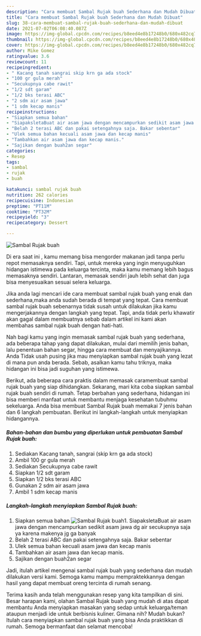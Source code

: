 ```yaml
---
description: "Cara membuat Sambal Rujak buah Sederhana dan Mudah Dibuat"
title: "Cara membuat Sambal Rujak buah Sederhana dan Mudah Dibuat"
slug: 38-cara-membuat-sambal-rujak-buah-sederhana-dan-mudah-dibuat
date: 2021-07-02T06:08:40.087Z
image: https://img-global.cpcdn.com/recipes/b8eed4e8b17248b0/680x482cq70/sambal-rujak-buah-foto-resep-utama.jpg
thumbnail: https://img-global.cpcdn.com/recipes/b8eed4e8b17248b0/680x482cq70/sambal-rujak-buah-foto-resep-utama.jpg
cover: https://img-global.cpcdn.com/recipes/b8eed4e8b17248b0/680x482cq70/sambal-rujak-buah-foto-resep-utama.jpg
author: Mike Gomez
ratingvalue: 3.6
reviewcount: 11
recipeingredient:
- " Kacang tanah sangrai skip krn ga ada stock"
- "100 gr gula merah"
- "Secukupnya cabe rawit"
- "1/2 sdt garam"
- "1/2 bks terasi ABC"
- "2 sdm air asam jawa"
- "1 sdm kecap manis"
recipeinstructions:
- "Siapkan semua bahan"
- "SiapaksletaBuat air asam jawa dengan mencampurkan sedikit asam jawa dg air secukupnya saja ya karena makenya jg ga banyak"
- "Belah 2 terasi ABC dan pakai setengahnya saja. Bakar sebentar"
- "Ulek semua bahan kecuali asam jawa dan kecap manis"
- "Tambahkan air asam jawa dan kecap manis."
- "Sajikan dengan buah2an segar"
categories:
- Resep
tags:
- sambal
- rujak
- buah

katakunci: sambal rujak buah 
nutrition: 262 calories
recipecuisine: Indonesian
preptime: "PT11M"
cooktime: "PT32M"
recipeyield: "3"
recipecategory: Dessert

---
```



![Sambal Rujak buah](https://img-global.cpcdn.com/recipes/b8eed4e8b17248b0/680x482cq70/sambal-rujak-buah-foto-resep-utama.jpg)

Di era  saat ini , kamu memang bisa mengorder makanan jadi tanpa perlu repot memasaknya sendiri. Tapi, untuk mereka yang ingin menyuguhkan hidangan istimewa pada keluarga tercinta, maka kamu memang lebih bagus memasaknya sendiri. Lantaran, memasak sendiri jauh lebih sehat dan juga bisa menyesuaikan sesuai selera keluarga.

Jika anda lagi mencari ide cara membuat sambal rujak buah yang enak dan sederhana,maka anda sudah berada di tempat yang tepat. Cara membuat sambal rujak buah  sebenarnya tidak susah untuk dilakukan jika kamu mengerjakannya dengan langkah yang tepat. Tapi, anda tidak perlu khawatir akan gagal dalam membuatnya 
sebab dalam artikel ini kami akan membahas sambal rujak buah dengan hati-hati.  



Nah bagi kamu yang ingin memasak sambal rujak buah yang sederhana, ada beberapa tahap yang dapat dilakukan, mulai dari memilih jenis bahan, lalu penentuan bahan segar, hingga cara membuat dan menyajikannya. Anda Tidak usah pusing jika mau menyiapkan sambal rujak buah yang lezat di mana pun anda berada. Sebab, asalkan kamu  tahu triknya, maka hidangan ini bisa jadi suguhan yang istimewa.

Berikut, ada beberapa cara praktis  dalam memasak caramembuat sambal rujak buah yang siap dihidangkan. Sekarang, mari kita coba siapkan sambal rujak buah sendiri di rumah. Tetap berbahan yang sederhana, hidangan ini bisa memberi manfaat untuk membantu menjaga kesehatan tubuhmu sekeluarga. Anda bisa membuat Sambal Rujak buah memakai 7 jenis bahan dan 6 langkah pembuatan. Berikut ini langkah-langkah untuk menyiapkan hidangannya.

<!--inarticleads1-->

##### Bahan-bahan dan bumbu yang diperlukan untuk pembuatan Sambal Rujak buah:

1. Sediakan  Kacang tanah, sangrai (skip krn ga ada stock)
1. Ambil 100 gr gula merah
1. Sediakan Secukupnya cabe rawit
1. Siapkan 1/2 sdt garam
1. Siapkan 1/2 bks terasi ABC
1. Gunakan 2 sdm air asam jawa
1. Ambil 1 sdm kecap manis




<!--inarticleads2-->

##### Langkah-langkah menyiapkan Sambal Rujak buah:

1. Siapkan semua bahan
<img src="https://img-global.cpcdn.com/steps/23e3efa700d442f9/160x128cq70/sambal-rujak-buah-langkah-memasak-1-foto.jpg" alt="Sambal Rujak buah">1. SiapaksletaBuat air asam jawa dengan mencampurkan sedikit asam jawa dg air secukupnya saja ya karena makenya jg ga banyak
1. Belah 2 terasi ABC dan pakai setengahnya saja. Bakar sebentar
1. Ulek semua bahan kecuali asam jawa dan kecap manis
1. Tambahkan air asam jawa dan kecap manis.
1. Sajikan dengan buah2an segar




Jadi, itulah artikel mengenai  sambal rujak buah  yang sederhana dan mudah dilakukan versi kami. Semoga kamu mampu mempraktekkannya dengan hasil yang dapat membuat oreng tercinta di rumah senang. 

Terima kasih anda telah menggunakan resep yang kita tampilkan di sini. Besar harapan kami, olahan  Sambal Rujak buah yang mudah di atas dapat membantu Anda menyiapkan masakan yang sedap untuk keluarga/teman ataupun menjadi ide untuk berbisnis kuliner. Gimana nih? Mudah bukan? Itulah cara menyiapkan sambal rujak buah yang bisa Anda praktikkan di rumah. Semoga bermanfaat dan selamat mencoba!

